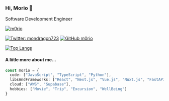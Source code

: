 ### Hi, Morio 👋

Software Development Engineer

<a href="https://github.com/m0rio/">
    <img src="https://komarev.com/ghpvc/?username=m0rio" alt="m0rio" />
</a>

[![Twitter: mondragon723](https://img.shields.io/twitter/follow/mondragon723?style=social)](https://twitter.com/mondragon723)
[![GitHub m0rio](https://img.shields.io/github/followers/m0rio?label=follow&style=social)](https://github.com/m0rio)

[![Top Langs](https://github-readme-stats.vercel.app/api/top-langs/?username=m0rio&layout=compact&theme=react)](https://github.com/anuraghazra/github-readme-stats)

#### A liitle more about me...

```typescript
const morio = {
  code: ["JavaScript", "TypeScript", "Python"],
  libsAndFrameworks: ["React", "Next.js", "Vue.js", "Nuxt.js", "FastAPI"],
  cloud: ["AWS", "Supabase"],
  hobbies: ["Movie", "Trip", "Excursion", "WellBeing"]
}
```
